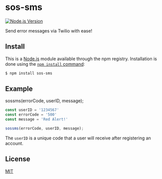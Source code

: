 # sos-sms

[![Node.js Version][node-version-image]][node-version-url]

Send error messages via Twilio with ease!

## Install

This is a [Node.js](https://nodejs.org/en/) module available through the npm registry. Installation is done using the [`npm install` command](https://docs.npmjs.com/getting-started/installing-npm-packages-locally):

```bash
$ npm install sos-sms
```

## Example

sossms(errorCode, userID, message);

```js
const userID = '1234567'
const errorCode = '500'
const message = 'Red Alert!'

sossms(errorCode, userID, message);
```

The ```userID``` is a unique code that a user will receive after registering an account. 

## License

[MIT](LICENSE)

[node-version-image]: https://img.shields.io/node/v/http-errors.svg
[node-version-url]: https://nodejs.org/en/download/